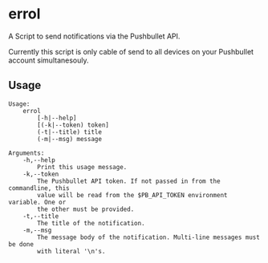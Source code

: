 errol
================================================================================

A Script to send notifications via the Pushbullet API.

Currently this script is only cable of send to all devices on your Pushbullet
account simultanesouly.

Usage
----------------------------------------

```
Usage:
    errol
        [-h|--help]
        [(-k|--token) token]
        (-t|--title) title
        (-m|--msg) message

Arguments:
    -h,--help
        Print this usage message.
    -k,--token
        The Pushbullet API token. If not passed in from the commandline, this
        value will be read from the $PB_API_TOKEN environment variable. One or
        the other must be provided.
    -t,--title
        The title of the notification.
    -m,--msg
        The message body of the notification. Multi-line messages must be done
        with literal '\n's.
```
